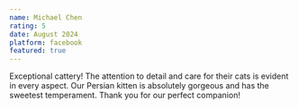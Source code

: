 ```yaml
---
name: Michael Chen
rating: 5
date: August 2024
platform: facebook
featured: true
---
```


Exceptional cattery! The attention to detail and care for their cats is evident in every aspect. Our Persian kitten is absolutely gorgeous and has the sweetest temperament. Thank you for our perfect companion!

